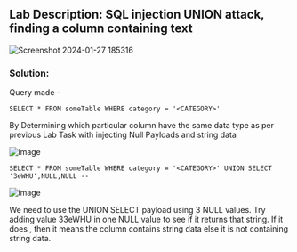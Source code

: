 ## Lab Description: SQL injection UNION attack, finding a column containing text

![Screenshot 2024-01-27 185316](https://github.com/jayshah17/PortSwiggerLabs/assets/76842630/9036d64c-e8c7-412b-8ce9-c1214b1c682b)

### Solution: 

Query made -

` SELECT * FROM someTable WHERE category = '<CATEGORY>' `

By Determining which particular column have the same data type as per previous Lab Task with injecting Null Payloads and string data 

![image](https://github.com/jayshah17/PortSwiggerLabs/assets/76842630/2c82e480-d5c0-49ae-9e69-d8af5a0d26c2)

` SELECT * FROM someTable WHERE category = '<CATEGORY>' UNION SELECT '3eWHU',NULL,NULL -- `

![image](https://github.com/jayshah17/PortSwiggerLabs/assets/76842630/9810b07b-da87-4d21-b0bb-0729863dfbf6)

We need to use the UNION SELECT payload using 3 NULL values. Try adding value 33eWHU in one NULL value to see if it returns that string. If it does , then it means the column contains string data else it is not containing string data.
